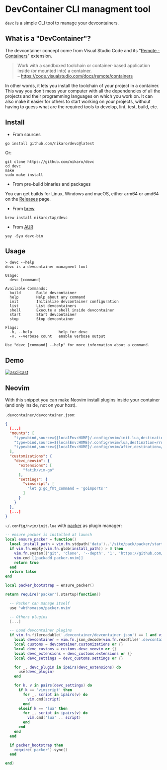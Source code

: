 # DevContainer CLI managment tool

`devc` is a simple CLI tool to manage your devcontainers.

## What is a "DevContainer"?

The devcontainer concept come from Visual Studio Code and its "[Remote -
Containers](https://code.visualstudio.com/docs/remote/containers)" extension.

> Work with a sandboxed toolchain or container-based application inside (or mounted into) a container.\
– <https://code.visualstudio.com/docs/remote/containers>

In other words, it lets you install the toolchain of your project in a
container. This way you don't mess your computer with all the dependencies of
all the projects and their programming languages on which you work on. It can
also make it easier for others to start working on your projects, without
having to guess what are the required tools to develop, lint, test, build, etc.

## Install

* From sources

```
go install github.com/nikaro/devc@latest
```

Or:

```
git clone https://github.com/nikaro/devc
cd devc
make
sudo make install
```

* From pre-build binaries and packages

You can get builds for Linux, Windows and macOS, either arm64 or amd64 on the
[Releases](https://github.com/nikaro/devc/releases) page.

* From [brew](https://brew.sh)

```
brew install nikaro/tap/devc
```

* From [AUR](https://aur.archlinux.org/packages/devc-bin/)

```
yay -Syu devc-bin
```

## Usage

```
> devc --help
devc is a devcontainer managment tool

Usage:
  devc [command]

Available Commands:
  build       Build devcontainer
  help        Help about any command
  init        Initialize devcontainer configuration
  list        List devcontainers
  shell       Execute a shell inside devcontainer
  start       Start devcontainer
  stop        Stop devcontainer

Flags:
  -h, --help            help for devc
  -v, --verbose count   enable verbose output

Use "devc [command] --help" for more information about a command.
```

## Demo

[![asciicast](https://asciinema.org/a/521932.svg)](https://asciinema.org/a/521932)

## Neovim

With this snippet you can make Neovim install plugins inside your container (and only inside, not on your host).

`.devcontainer/devcontainer.json`:

```json
{
  [...]
  "mounts": [
    "type=bind,source=${localEnv:HOME}/.config/nvim/init.lua,destination=/root/.config/nvim/init.lua",
    "type=bind,source=${localEnv:HOME}/.config/nvim/lua,destination=/root/.config/nvim/lua",
    "type=bind,source=${localEnv:HOME}/.config/nvim/after,destination=/root/.config/nvim/after"
  ],
  "customizations": {
    "devc_neovim": {
      "extensions": [
        "fatih/vim-go"
      ],
      "settings": {
        "vimscript": [
          "let g:go_fmt_command = 'goimports'"
        ]
      }
    }
  },
  [...]
}
```

`~/.config/nvim/init.lua` with [packer](https://github.com/wbthomason/packer.nvim) as plugin manager:

```lua
-- ensure packer is installed at launch
local ensure_packer = function()
  local install_path = vim.fn.stdpath('data')..'/site/pack/packer/start/packer.nvim'
  if vim.fn.empty(vim.fn.glob(install_path)) > 0 then
    vim.fn.system({'git', 'clone', '--depth', '1', 'https://github.com/wbthomason/packer.nvim', install_path})
    vim.cmd [[packadd packer.nvim]]
    return true
  end
  return false
end

local packer_bootstrap = ensure_packer()

return require('packer').startup(function()

  -- Packer can manage itself
  use 'wbthomason/packer.nvim'

  -- Others plugins
  [...]

  -- Load devcontainer plugins
  if vim.fn.filereadable('.devcontainer/devcontainer.json') == 1 and vim.fn.filereadable('/.dockerenv') == 1 then
    local devcontainer = vim.fn.json_decode(vim.fn.readfile('.devcontainer/devcontainer.json'))
    local customs = devcontainer.customizations or {}
    local devc_customs = customs.devc_neovim or {}
    local devc_extensions = devc_customs.extensions or {}
    local devc_settings = devc_customs.settings or {}

    for _, devc_plugin in ipairs(devc_extensions) do
      use(devc_plugin)
    end

    for k, v in pairs(devc_settings) do
      if k == 'vimscript' then
        for _, script in ipairs(v) do
          vim.cmd(script)
        end
      elseif k == 'lua' then
        for _, script in ipairs(v) do
          vim.cmd('lua' .. script)
        end
      end
    end
  end

  if packer_bootstrap then
    require('packer').sync()
  end

end)
```
